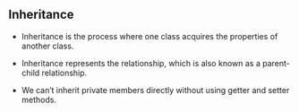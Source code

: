 ## Inheritance

- Inheritance is the process where one class acquires the properties of another class.

- Inheritance represents the relationship, which is also known as a parent-child relationship.
- We can’t inherit private members directly without using getter and setter methods.
